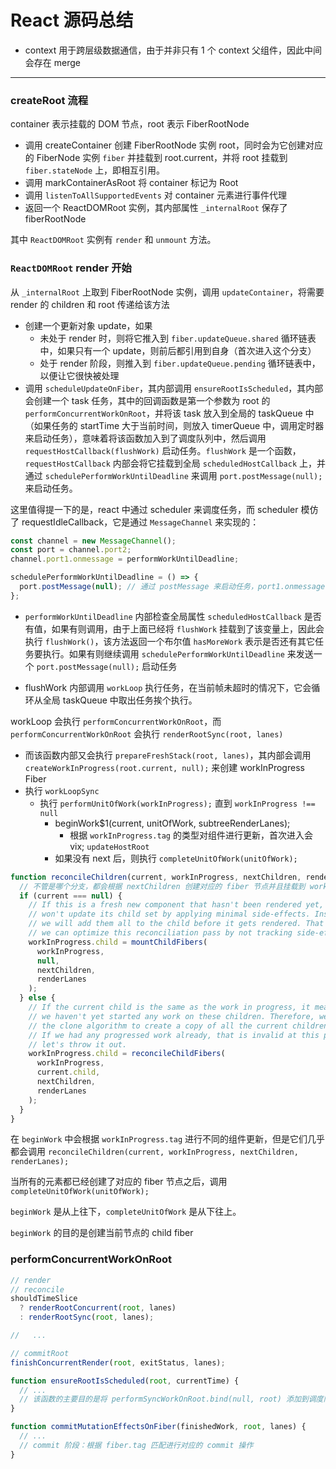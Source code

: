 # React 源码总结

- context 用于跨层级数据通信，由于并非只有 1 个 context 父组件，因此中间会存在 merge

---

### createRoot 流程

container 表示挂载的 DOM 节点，root 表示 FiberRootNode

- 调用 createContainer 创建 FiberRootNode 实例 root，同时会为它创建对应的 FiberNode 实例 `fiber` 并挂载到 root.current，并将 root 挂载到 `fiber.stateNode` 上，即相互引用。
- 调用 markContainerAsRoot 将 container 标记为 Root
- 调用 `listenToAllSupportedEvents` 对 container 元素进行事件代理
- 返回一个 ReactDOMRoot 实例，其内部属性 `_internalRoot` 保存了 fiberRootNode

其中 `ReactDOMRoot` 实例有 `render` 和 `unmount` 方法。

### `ReactDOMRoot` render 开始

从 `_internalRoot` 上取到 FiberRootNode 实例，调用 `updateContainer`，将需要 render 的 children 和 root 传递给该方法

- 创建一个更新对象 update，如果
  - 未处于 render 时，则将它推入到 `fiber.updateQueue.shared` 循环链表中，如果只有一个 update，则前后都引用到自身（首次进入这个分支）
  - 处于 render 阶段，则推入到 `fiber.updateQueue.pending` 循环链表中，以便让它很快被处理
- 调用 `scheduleUpdateOnFiber`，其内部调用 `ensureRootIsScheduled`，其内部会创建一个 task 任务，其中的回调函数是第一个参数为 root 的 `performConcurrentWorkOnRoot`，并将该 task 放入到全局的 taskQueue 中（如果任务的 startTime 大于当前时间，则放入 timerQueue 中，调用定时器来启动任务），意味着将该函数加入到了调度队列中，然后调用 `requestHostCallback(flushWork)` 启动任务。`flushWork` 是一个函数，`requestHostCallback` 内部会将它挂载到全局 `scheduledHostCallback` 上，并通过 `schedulePerformWorkUntilDeadline` 来调用 `port.postMessage(null);` 来启动任务。

这里值得提一下的是，react 中通过 scheduler 来调度任务，而 scheduler 模仿了 requestIdleCallback，它是通过 `MessageChannel` 来实现的：

```js
const channel = new MessageChannel();
const port = channel.port2;
channel.port1.onmessage = performWorkUntilDeadline;

schedulePerformWorkUntilDeadline = () => {
  port.postMessage(null); // 通过 postMessage 来启动任务，port1.onmessage 接收到消息，执行 performWorkUntilDeadline 来处理任务
};
```

- `performWorkUntilDeadline` 内部检查全局属性 `scheduledHostCallback` 是否有值，如果有则调用，由于上面已经将 `flushWork` 挂载到了该变量上，因此会执行 `flushWork()`，该方法返回一个布尔值 `hasMoreWork` 表示是否还有其它任务要执行。如果有则继续调用 `schedulePerformWorkUntilDeadline` 来发送一个 `port.postMessage(null);` 启动任务

- flushWork 内部调用 `workLoop` 执行任务，在当前帧未超时的情况下，它会循环从全局 taskQueue 中取出任务挨个执行。

workLoop 会执行 `performConcurrentWorkOnRoot`，而 `performConcurrentWorkOnRoot` 会执行 `renderRootSync(root, lanes)`

- 而该函数内部又会执行 `prepareFreshStack(root, lanes)`，其内部会调用 `createWorkInProgress(root.current, null);` 来创建 workInProgress Fiber
- 执行 `workLoopSync`
  - 执行 `performUnitOfWork(workInProgress);` 直到 `workInProgress !== null`
    - beginWork$1(current, unitOfWork, subtreeRenderLanes);
      - 根据 `workInProgress.tag` 的类型对组件进行更新，首次进入会 vix; `updateHostRoot`
    - 如果没有 next 后，则执行 `completeUnitOfWork(unitOfWork);`

```js
function reconcileChildren(current, workInProgress, nextChildren, renderLanes) {
  // 不管是哪个分支，都会根据 nextChildren 创建对应的 fiber 节点并且挂载到 workInProgress.child 上
  if (current === null) {
    // If this is a fresh new component that hasn't been rendered yet, we
    // won't update its child set by applying minimal side-effects. Instead,
    // we will add them all to the child before it gets rendered. That means
    // we can optimize this reconciliation pass by not tracking side-effects.
    workInProgress.child = mountChildFibers(
      workInProgress,
      null,
      nextChildren,
      renderLanes
    );
  } else {
    // If the current child is the same as the work in progress, it means that
    // we haven't yet started any work on these children. Therefore, we use
    // the clone algorithm to create a copy of all the current children.
    // If we had any progressed work already, that is invalid at this point so
    // let's throw it out.
    workInProgress.child = reconcileChildFibers(
      workInProgress,
      current.child,
      nextChildren,
      renderLanes
    );
  }
}
```

在 `beginWork` 中会根据 `workInProgress.tag` 进行不同的组件更新，但是它们几乎都会调用 `reconcileChildren(current, workInProgress, nextChildren, renderLanes);`

当所有的元素都已经创建了对应的 fiber 节点之后，调用 `completeUnitOfWork(unitOfWork);`

`beginWork` 是从上往下，`completeUnitOfWork` 是从下往上。

`beginWork` 的目的是创建当前节点的 child fiber

### performConcurrentWorkOnRoot

```js
// render
// reconcile
shouldTimeSlice
  ? renderRootConcurrent(root, lanes)
  : renderRootSync(root, lanes);

//   ...

// commitRoot
finishConcurrentRender(root, exitStatus, lanes);
```

```js
function ensureRootIsScheduled(root, currentTime) {
  // ...
  // 该函数的主要目的是将 performSyncWorkOnRoot.bind(null, root) 添加到调度队列，用于启动 root 任务
}
```

```js
function commitMutationEffectsOnFiber(finishedWork, root, lanes) {
  // ...
  // commit 阶段：根据 fiber.tag 匹配进行对应的 commit 操作
}
```

